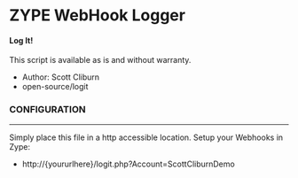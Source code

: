# ZYPE WebHook Logger
#### Log It!
This script is available as is and without warranty.

- Author: Scott Cliburn
- open-source/logit

### CONFIGURATION
---

Simply place this file in a http accessible location.
Setup your Webhooks in Zype:

- http://{yoururlhere}/logit.php?Account=ScottCliburnDemo

